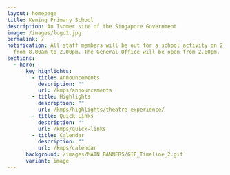 ```yaml
---
layout: homepage
title: Keming Primary School
description: An Isomer site of the Singapore Government
image: /images/logo1.jpg
permalink: /
notification: All staff members will be out for a school activity on 2 June 2025
  from 8.00am to 2.00pm. The General Office will be open from 2.00pm.
sections:
  - hero:
      key_highlights:
        - title: Announcements
          description: ""
          url: /kmps/announcements
        - title: Highlights
          description: ""
          url: /kmps/highlights/theatre-experience/
        - title: Quick Links
          description: ""
          url: /kmps/quick-links
        - title: Calendar
          description: ""
          url: /kmps/calendar
      background: /images/MAIN BANNERS/GIF_Timeline_2.gif
      variant: image
---
```

